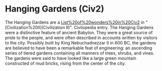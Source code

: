 # Hanging Gardens (Civ2)

 The Hanging Gardens are a [List%20of%20wonders%20in%20Civ2](wonder) in "[Civilization%20II](Civilization II)".
Civilopedia entry.
The Hanging Gardens were a distinctive feature of ancient Babylon. They were a great source of pride to the people, and were often described in accounts written by visitors to the city. Possibly built by King Nebuchadnezzar II in 600 BC, the gardens are believed to have been a remarkable feat of engineering: an ascending series of tiered gardens containing all manners of trees, shrubs, and vines. The gardens were said to have looked like a large green mountain constructed of mud bricks, rising from the center of the city.